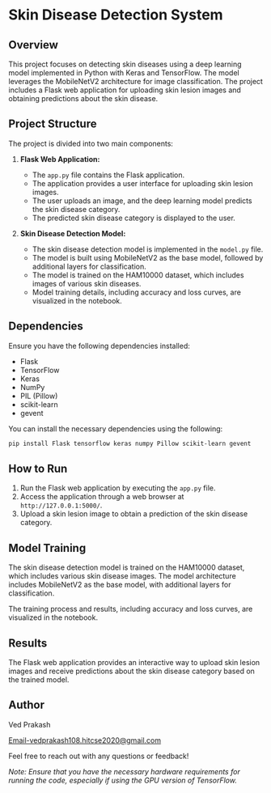 # Skin Disease Detection System

## Overview
This project focuses on detecting skin diseases using a deep learning model implemented in Python with Keras and TensorFlow. The model leverages the MobileNetV2 architecture for image classification. The project includes a Flask web application for uploading skin lesion images and obtaining predictions about the skin disease.

## Project Structure
The project is divided into two main components:

1. **Flask Web Application:**
   - The `app.py` file contains the Flask application.
   - The application provides a user interface for uploading skin lesion images.
   - The user uploads an image, and the deep learning model predicts the skin disease category.
   - The predicted skin disease category is displayed to the user.

2. **Skin Disease Detection Model:**
   - The skin disease detection model is implemented in the `model.py` file.
   - The model is built using MobileNetV2 as the base model, followed by additional layers for classification.
   - The model is trained on the HAM10000 dataset, which includes images of various skin diseases.
   - Model training details, including accuracy and loss curves, are visualized in the notebook.

## Dependencies
Ensure you have the following dependencies installed:

- Flask
- TensorFlow
- Keras
- NumPy
- PIL (Pillow)
- scikit-learn
- gevent

You can install the necessary dependencies using the following:

```bash
pip install Flask tensorflow keras numpy Pillow scikit-learn gevent
```

## How to Run
1. Run the Flask web application by executing the `app.py` file.
2. Access the application through a web browser at `http://127.0.0.1:5000/`.
3. Upload a skin lesion image to obtain a prediction of the skin disease category.

## Model Training
The skin disease detection model is trained on the HAM10000 dataset, which includes various skin disease images. The model architecture includes MobileNetV2 as the base model, with additional layers for classification.

The training process and results, including accuracy and loss curves, are visualized in the notebook.

## Results
The Flask web application provides an interactive way to upload skin lesion images and receive predictions about the skin disease category based on the trained model.

## Author
Ved Prakash

Email-vedprakash108.hitcse2020@gmail.com

Feel free to reach out with any questions or feedback!

*Note: Ensure that you have the necessary hardware requirements for running the code, especially if using the GPU version of TensorFlow.*
